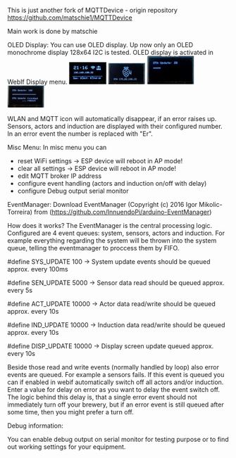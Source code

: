 This is just another fork of MQTTDevice - origin repository https://github.com/matschie1/MQTTDevice

Main work is done by matschie

OLED Display:
You can use OLED display. Up now only an OLED monochrome display 128x64 I2C is tested.
OLED display is activated in WebIf Display menu.
![oled1](/img/display3.jpg)
![oled2](/img/display2.jpg)
![oled3](/img/display.jpg)
![oled4](/img/display1.jpg)

WLAN and MQTT icon will automatically disappear, if an error raises up.
Sensors, actors and induction are displayed with their configured number. In an error event the number is replaced with "Er".

Misc Menu:
In misc menu you can
- reset WiFi settings		-> ESP device will reboot in AP mode!
- clear all settings		-> ESP device will reboot in AP mode!
- edit MQTT broker IP address
- configure event handling (actors and induction on/off with delay)
- configure Debug output serial monitor

EventManager:
Download EventManager (Copyright (c) 2016 Igor Mikolic-Torreira) from (https://github.com/InnuendoPi/arduino-EventManager) 

How does it works?
The EventManager is the central processing logic.
Configured are 4 event queues: system, sensors, actors and induction. For example everything regarding the system will be thrown into the system queue, telling the eventmanager to proccess them by FIFO.

#define SYS_UPDATE  100		-> System update events should be queued approx. every 100ms

#define SEN_UPDATE  5000	-> Sensor data read should be queued approx. every 5s

#define ACT_UPDATE  10000	-> Actor data read/write should be queued approx. every 10s

#define IND_UPDATE  10000	-> Induction data read/write should be queued approx. every 10s

#define DISP_UPDATE 10000	-> Display screen update queued approx. every 10s

Beside those read and write events (normally handled by loop) also error events are queued. For example a sensors fails. If this event is queued you can if enabled in webif automatically switch off all actors and/or induction. Enter a value for delay on error as you want to delay the event switch off. The logic behind this delay is, that a single error event should not immediately turn off your brewery, but if an error event is still queued after some time, then you might prefer a turn off. 

Debug information:

You can enable debug output on serial monitor for testing purpose or to find out working settings for your equipment.
